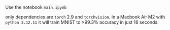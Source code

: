 Use the notebook `main.ipynb`

only dependencies are `torch` 2.9 and `torchvision`. In a Macbook Air M2 with `python 3.12.11` it will train MNIST to >99.3% accuracy in just 16 seconds.